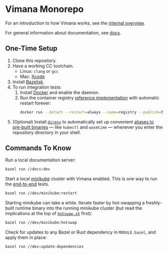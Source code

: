 # Vimana Monorepo

For an introduction to how Vimana works,
see the [internal overview](docs/internal-overview.md).

For general information about documentation, see [docs](docs/).

## One-Time Setup

1. Clone this repository.
2. Have a working CC toolchain.
   * Linux: `clang` or `gcc`
   * Mac: [Xcode](https://apps.apple.com/app/xcode/)
3. Install [Bazelisk](https://github.com/bazelbuild/bazelisk).
4. To run integration tests:
   1. Install [Docker](https://docs.docker.com/) and enable the daemon.
   2. Run the container registry [reference implementation](https://hub.docker.com/_/registry)
      with automatic restart forever:
      ```bash
      docker run --detach --restart=always --name=registry --publish=5000:5000 registry:latest
      ```
5. (Optional) Install [`direnv`](https://direnv.net/)
   to automatically set up convenient [aliases to pre-built binaries](.bin/) &mdash;
   like `kubectl` and `wasmtime` &mdash;
   whenever you enter the repository directory in your shell.

## Commands To Know

Run a local documentation server:

```bash
bazel run //docs:dev
```

Start a local [minikube](https://minikube.sigs.k8s.io/docs/) cluster with Vimana enabled.
This is one way to run the [end-to-end](e2e/) tests.

```bash
bazel run //dev/minikube:restart
```

Starting minikube can take a while.
Iterate faster by hot-swapping a freshly-built runtime binary
into the running minikube cluster
(but read the implications at the top of [`hotswap.sh`](dev/minikube/hotswap.sh) first):

```bash
bazel run //dev/minikube:hotswap
```

Check for updates to any Bazel or Rust dependency in `MODULE.bazel`,
and apply them in place:

```bash
bazel run //dev:update-dependencies
```
